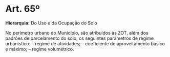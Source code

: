 # Art. 65º

**Hierarquia:** Do Uso e da Ocupação do Solo

No perímetro urbano do Município, são atribuídos às ZOT, além dos padrões de parcelamento do solo, os seguintes parâmetros de regime urbanístico:
– regime de atividades;
– coeficiente de aproveitamento básico e máximo;
– regime volumétrico.






